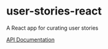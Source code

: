 # user-stories-react

A React app for curating user stories

[API Documentation](server/docs/index.md)
